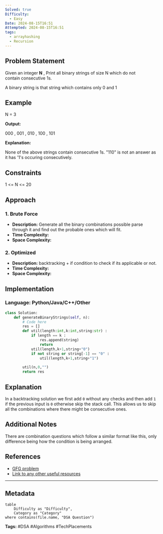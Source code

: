 ```yaml
---
Solved: true
Difficulty:
  - Easy
Date: 2024-08-15T16:51
Attempted: 2024-08-15T16:51
tags:
  - arrayhashing
  - Recursion
---
```


## Problem Statement

Given an integer **N** , Print all binary strings of size N which do not contain consecutive 1s.

A binary string is that string which contains only 0 and 1

## Example

N = 3

**Output:**

000 , 001 , 010 , 100 , 101

**Explanation:**

None of the above strings contain consecutive 1s. "110" is not an answer as it has '1's occuring consecutively.

## Constraints

1 <= N <= 20


## Approach
### 1. Brute Force
- **Description:** Generate all the binary combinations possible parse through it and find out the probable ones which will fit.
- **Time Complexity:** 
- **Space Complexity:** 

### 2. Optimized
- **Description:** backtracking + if condition to check if its applicable or not.
- **Time Complexity:** 
- **Space Complexity:** 


## Implementation
### Language: Python/Java/C++/Other
```python
class Solution:
    def generateBinaryStrings(self, n):
        # Code here
        res = [] 
        def util(length:int,k:int,string:str) :
            if length == k : 
                res.append(string)
                return 
            util(length,k+1,string+"0")
            if not string or string[-1] == "0" : 
                util(length,k+1,string+"1")
        
        util(n,0,"")
        return res
```

## Explanation

In a backtracking solution we first add `0` without any checks and then add `1` if the previous input is `0` otherwise skip the stack call. This allows us to skip all the combinations where there might be consecutive ones. 

## Additional Notes

There are combination questions which follow a similar format like this, only difference being how the condition is being arranged. 

## References
- [GFG problem](https://www.geeksforgeeks.org/problems/generate-all-binary-strings/1?itm_source=geeksforgeeks&itm_medium=article&itm_campaign=practice_card)
- [Link to any other useful resources](#)

---

## Metadata
```dataview
table
    Difficulty as "Difficulty",
    Category as "Category"
where contains(file.name, "DSA Question")
```

**Tags:** #DSA #Algorithms #TechPlacements